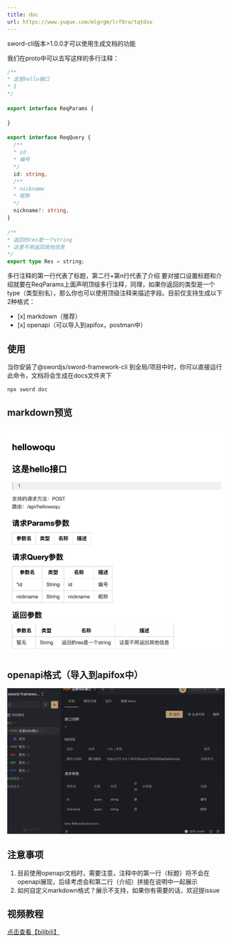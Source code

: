 ```yaml
---
title: doc
url: https://www.yuque.com/mlgrgm/lrf0ra/tqtdso
---
```


sword-cli版本>1.0.0才可以使用生成文档的功能

我们在proto中可以去写这样的多行注释：

```typescript
/**
* 这是hello接口
* 1
*/

export interface ReqParams {
  
}

export interface ReqQuery {
  /**
  * id
  * 编号
  */
  id: string,
  /**
  * nickname
  * 昵称
  */
  nickname?: string,
}

/**
* 返回的res是一个string
* 这里不用返回其他信息
*/
export type Res = string;

```

多行注释的第一行代表了标题，第二行+第n行代表了介绍
要对接口设置标题和介绍就要在ReqParams上面声明顶级多行注释，同理，如果你返回的类型是一个type（类型别名），那么你也可以使用顶级注释来描述字段。目前仅支持生成以下2种格式：

- \[x] markdown（推荐）
- \[x] openapi（可以导入到apifox，postman中）

<a name="q8q7d"></a>

## 使用

当你安装了@swordjs/sword-framework-cli 到全局/项目中时，你可以直接运行此命令，文档将会生成在docs文件夹下

```typescript
npx sword doc
```

<a name="yiKVy"></a>

## markdown预览

![image.png](../assets/tqtdso/1650193948058-a3dbd568-1767-4953-855c-71f47ed5a636.png)

<a name="ShJ30"></a>

## openapi格式（导入到apifox中）

![image.png](../assets/tqtdso/1650193981786-115c1894-205a-4ac0-8b78-43f3c834a083.png)

<a name="Ka12x"></a>

## 注意事项

1. 目前使用openapi文档时，需要注意，注释中的第一行（标题）将不会在openapi展现，后续考虑会和第二行（介绍）拼接在说明中一起展示
2. 如何自定义markdown格式？展示不支持，如果你有需要的话，欢迎提issue

<a name="ZuE6n"></a>

## 视频教程

[点击查看【bilibili】](https://player.bilibili.com/player.html?bvid=BV1Gu411y7Sc)
